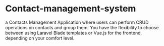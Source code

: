 # Contact-management-system
 a Contacts Management Application where users can perform CRUD operations on contacts and group them. You have the flexibility to choose between using Laravel Blade templates or Vue.js for the frontend, depending on your comfort level.
